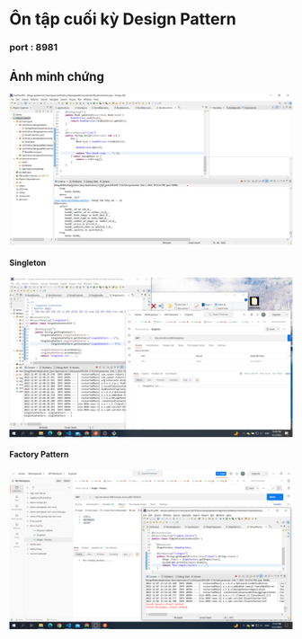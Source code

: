 # Ôn tập cuối kỳ Design Pattern

### port : 8981

## Ảnh minh chứng

![Không tồn tại](./AnhMinhChung/img_api.png)

#### Singleton
![Không tồn tại](./AnhMinhChung/img_SingletonPattern.png)

#### Factory Pattern
![Không tồn tại](./AnhMinhChung/img_SingleFactoryPattern.png)
